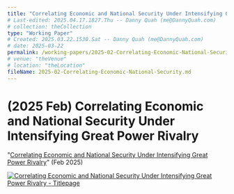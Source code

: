 ```yaml
---
title: "Correlating Economic and National Security Under Intensifying Great Power Rivalry"
# Last-edited: 2025.04.17.1827.Thu -- Danny Quah (me@DannyQuah.com)
# collection: theCollection
type: "Working Paper"
# Created: 2025.03.22.1530.Sat -- Danny Quah (me@DannyQuah.com)
# date: 2025-03-22
permalink: /working-papers/2025-02-Correlating-Economic-National-Security/
# venue: "theVenue"
# location: "theLocation"
fileName: 2025-02-Correlating-Economic-National-Security.md
---
```

# (2025 Feb) Correlating Economic and National Security Under Intensifying Great Power Rivalry
"<a href="https://DannyQuah.github.io/Storage/2025.01-Danny.Quah-Correlating-Economic-National-Security.pdf">Correlating Economic and National Security Under Intensifying Great Power Rivalry</a>" (Feb 2025)

[<img src="https://DannyQuah.github.io/Storage/2025.01-Danny.Quah-Correlating-Economic-National-Security-titlepage.png" alt = "Correlating Economic and National Security Under Intensifying Great Power Rivalry - Titlepage" />](https://DannyQuah.github.io/Storage/2025.01-Danny.Quah-Correlating-Economic-National-Security.pdf)

<!---
   Invisible section // 2025-02-Correlating-Economic-National-Security.md
-->

